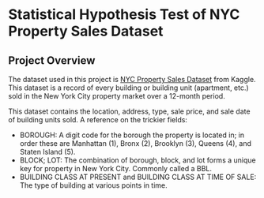 # Statistical Hypothesis Test of NYC Property Sales Dataset
## Project Overview
The dataset used in this project is [NYC Property Sales Dataset](https://www.kaggle.com/datasets/new-york-city/nyc-property-sales) from Kaggle. This dataset is a record of every building or building unit (apartment, etc.) sold in the New York City property market over a 12-month period.

This dataset contains the location, address, type, sale price, and sale date of building units sold. A reference on the trickier fields:

- BOROUGH: A digit code for the borough the property is located in; in order these are Manhattan (1), Bronx (2), Brooklyn (3), Queens (4), and Staten Island (5).
- BLOCK; LOT: The combination of borough, block, and lot forms a unique key for property in New York City. Commonly called a BBL.
- BUILDING CLASS AT PRESENT and BUILDING CLASS AT TIME OF SALE: The type of building at various points in time.
